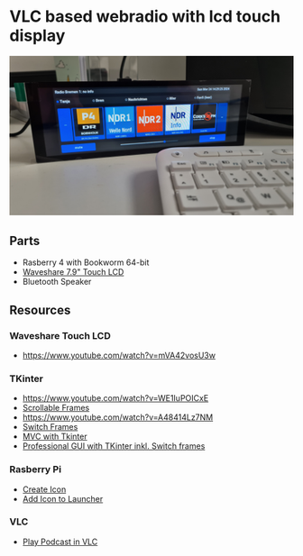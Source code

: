# VLC based webradio with lcd touch display


![picture of my webradio](/docs/touch_lcd_radio.jpg "picture of my webradio")

## Parts

* Rasberry 4 with Bookworm 64-bit
* [Waveshare 7.9" Touch LCD](https://www.waveshare.com/7.9inch-hdmi-lcd.htm)
* Bluetooth Speaker

## Resources

### Waveshare Touch LCD 
* https://www.youtube.com/watch?v=mVA42vosU3w

### TKinter
* https://www.youtube.com/watch?v=WE1IuPOICxE
* [Scrollable Frames](https://www.youtube.com/watch?v=Envp9yHb2Ho)
* https://www.youtube.com/watch?v=A48414Lz7NM 
* [Switch Frames](https://www.geeksforgeeks.org/tkinter-application-to-switch-between-different-page-frames/)
* [MVC with Tkinter](https://nazmul-ahsan.medium.com/how-to-organize-multi-frame-tkinter-application-with-mvc-pattern-79247efbb02b)
* [Professional GUI with TKinter inkl. Switch frames](https://medium.com/@mohit444123/sleek-and-professional-gui-with-tkinter-a-step-by-step-guide-4e9f82486380)

### Rasberry Pi
* [Create Icon](https://www.youtube.com/watch?v=aWg_9VZjf1c)
* [Add Icon to Launcher](https://forums.raspberrypi.com/viewtopic.php?t=358648)

### VLC

* [Play Podcast in VLC](https://www.youtube.com/watch?v=5ztCJvfl9Aw)